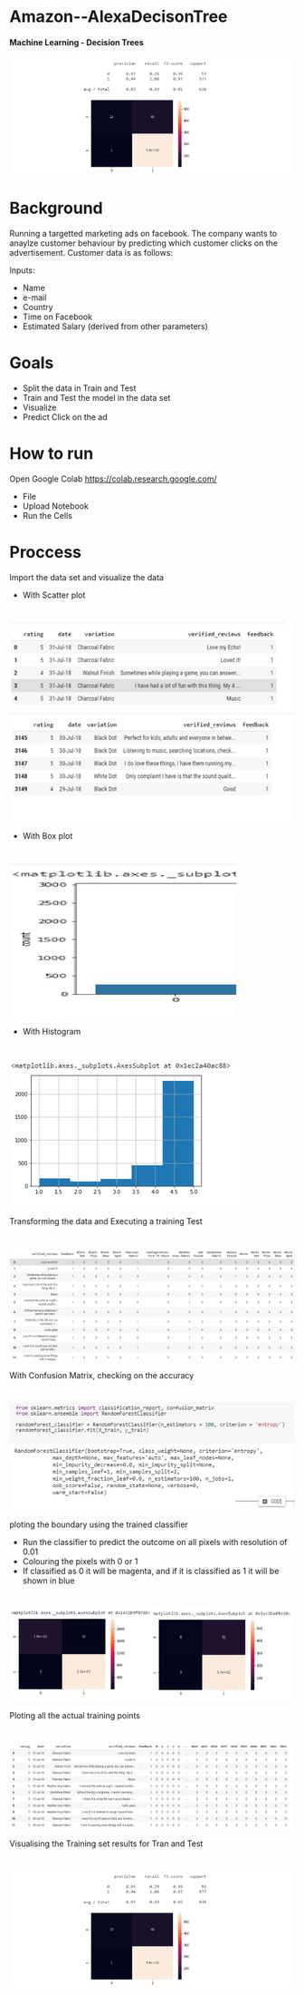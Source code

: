 # Amazon--AlexaDecisonTree

#### Machine Learning - Decision Trees


![fb](images/am9.png)


# Background

Running a targetted marketing ads on facebook. The company wants to anaylze customer behaviour by predicting which customer clicks on the advertisement. Customer data is as follows:

Inputs:

* Name
* e-mail
* Country
* Time on Facebook
* Estimated Salary (derived from other parameters)


# Goals

* Split the data in Train and Test
* Train and Test the model in the data set
* Visualize
* Predict Click on the ad


# How to run 

Open Google Colab https://colab.research.google.com/
* File
* Upload Notebook
* Run the Cells


# Proccess

Import the data set and visualize the data

* With Scatter plot
#  
![fb](images/am1.png)

* With Box plot
#  
![fb](images/am2.png)

* With Histogram
#  
![fb](images/am4.png)

Transforming the data and Executing a training Test 
#  
![fb](images/am5.png)

With Confusion Matrix, checking on the accuracy
#  
![fb](images/am6.png)

ploting the boundary using the trained classifier
* Run the classifier to predict the outcome on all pixels with resolution of 0.01
* Colouring the pixels with 0 or 1
* If classified as 0 it will be magenta, and if it is classified as 1 it will be shown in blue 
#  
![fb](images/am7.png)

Ploting all the actual training points
#  
![fb](images/am8.png)

Visualising the Training set results for Tran and Test
#  
![fb](images/am9.png)
